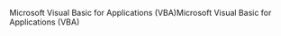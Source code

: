 <span data-ttu-id="6a44b-101">Microsoft Visual Basic for Applications (VBA)</span><span class="sxs-lookup"><span data-stu-id="6a44b-101">Microsoft Visual Basic for Applications (VBA)</span></span>